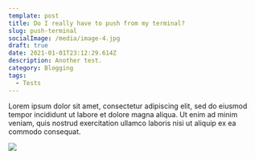 ```yaml
---
template: post
title: Do I really have to push from my terminal?
slug: push-terminal
socialImage: /media/image-4.jpg
draft: true
date: 2021-01-01T23:12:29.614Z
description: Another test.
category: Blogging
tags:
  - Tests
---
```



Lorem ipsum dolor sit amet, consectetur adipiscing elit, sed do eiusmod tempor incididunt ut labore et dolore magna aliqua. Ut enim ad minim veniam, quis nostrud exercitation ullamco laboris nisi ut aliquip ex ea commodo consequat.

![](/media/image-4.jpg)